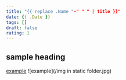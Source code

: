 ```yaml
---
title: "{{ replace .Name "-" " " | title }}"
date: {{ .Date }}
tags: []
draft: false
rating: 1
---
```

## sample heading
[example](https://example.com)
![example](/img in static folder.jpg)
